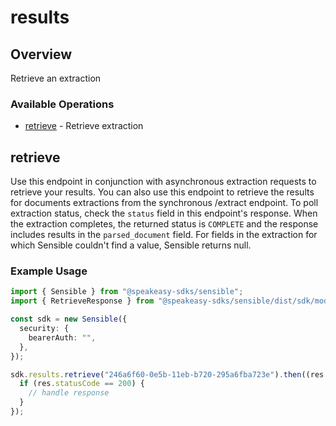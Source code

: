 # results

## Overview

Retrieve an extraction

### Available Operations

* [retrieve](#retrieve) - Retrieve extraction

## retrieve

Use this endpoint in conjunction with asynchronous extraction requests to retrieve your results. You can also use this endpoint to retrieve the results for documents extractions from the synchronous /extract endpoint. To poll extraction status, check the `status` field in this endpoint's response. When the extraction completes, the returned status is `COMPLETE` and the response includes results in the `parsed_document` field.  For fields in the extraction for which Sensible couldn't find a value, Sensible returns null.

### Example Usage

```typescript
import { Sensible } from "@speakeasy-sdks/sensible";
import { RetrieveResponse } from "@speakeasy-sdks/sensible/dist/sdk/models/operations";

const sdk = new Sensible({
  security: {
    bearerAuth: "",
  },
});

sdk.results.retrieve("246a6f60-0e5b-11eb-b720-295a6fba723e").then((res: RetrieveResponse) => {
  if (res.statusCode == 200) {
    // handle response
  }
});
```
